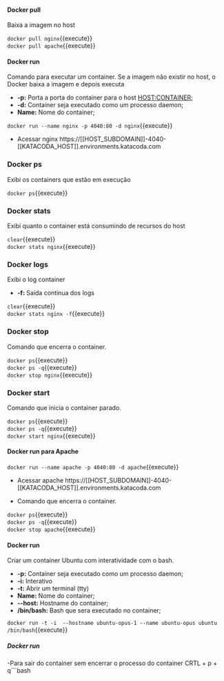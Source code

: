 #### Docker pull
Baixa a imagem no host

`docker pull nginx`{{execute}} <br>
`docker pull apache`{{execute}}

#### Docker run
Comando para executar um container. Se a imagem não existir no host, o Docker baixa a imagem e depois executa

- **-p:** Porta a porta do container para o host <HOST:CONTAINER>;
- **-d:** Container seja executado como um processo daemon;
- **Name:** Nome do container;

`docker run --name nginx -p 4040:80 -d nginx`{{execute}}
- Acessar nginx
https://[[HOST_SUBDOMAIN]]-4040-[[KATACODA_HOST]].environments.katacoda.com

### Docker ps

Exibi os containers que estão em execução

`docker ps`{{execute}}


### Docker stats

Exibi quanto o container está consumindo de recursos do host

`clear`{{execute}} <br>
`docker stats nginx`{{execute}}


### Docker logs

Exibi o log container

- **-f:** Saída continua dos logs

`clear`{{execute}} <br>
`docker stats nginx -f`{{execute}}

### Docker stop

Comando que encerra o container.

`docker ps`{{execute}} <br>
`docker ps -q`{{execute}}<br>
`docker stop nginx`{{execute}}

### Docker start

Comando que inicia o container parado.

`docker ps`{{execute}} <br>
`docker ps -q`{{execute}} <br>
`docker start nginx`{{execute}}

#### Docker run para Apache

`docker run --name apache -p 4040:80 -d apache`{{execute}}
- Acessar apache
https://[[HOST_SUBDOMAIN]]-4040-[[KATACODA_HOST]].environments.katacoda.com

- Comando que encerra o container.

`docker ps`{{execute}} <br>
`docker ps -q`{{execute}}<br>
`docker stop apache`{{execute}}

#### Docker run

Criar um container Ubuntu com interatividade com o bash. 

- **-p:** Container seja executado como um processo daemon;
- **-i:** Interativo
- **-t:** Abrir um terminal (tty)
- **Name:** Nome do container;
- **--host:** Hostname do container;
- **/bin/bash:** Bash que sera executado no container;

`docker run -t -i  --hostname ubuntu-opus-1 --name ubuntu-opus ubuntu /bin/bash`{{execute}}

##### Docker run
-Para sair do container sem encerrar o processo do container
    CRTL + p + q```bash
```
